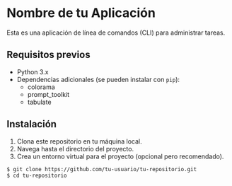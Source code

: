 # Nombre de tu Aplicación

Esta es una aplicación de línea de comandos (CLI) para administrar tareas.

## Requisitos previos

- Python 3.x
- Dependencias adicionales (se pueden instalar con `pip`):
  - colorama
  - prompt_toolkit
  - tabulate

## Instalación

1. Clona este repositorio en tu máquina local.
2. Navega hasta el directorio del proyecto.
3. Crea un entorno virtual para el proyecto (opcional pero recomendado).

```bash
$ git clone https://github.com/tu-usuario/tu-repositorio.git
$ cd tu-repositorio
```

